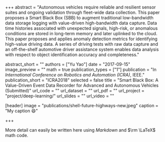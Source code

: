 +++
abstract = "Autonomous vehicles require reliable and resilient sensor suites and ongoing validation through fleet-wide data collection. This paper proposes a Smart Black Box (SBB) to augment traditional low-bandwidth data storage logging with value-driven high-bandwidth data capture. Data time histories associated with unexpected signals, high-risk, or anomalous conditions are stored in long-term memory and later uplinked to the cloud. This paper proposes and applies anomaly detection metrics for identifying high-value driving data. A series of driving tests with raw data capture and an off-the-shelf automotive driver assistance system enables data analysis with respect to object identification accuracy and completeness."

abstract_short = ""
authors = ["Yu Yao"]
date = "2017-09-15"
image_preview = ""
math = true
publication_types = ["1"]
publication = "In *International Conference on Robotics and Automation (ICRA)*, IEEE."
publication_short = "ICRA2018"
selected = false
title = "Smart Black Box: A Value-Driven Event Data Recorder for Advanced and Autonomous Vehicles (Submitted)"
url_code = ""
url_dataset = ""
url_pdf = ""
url_project = "project/deep-learning/"
url_slides = ""
url_video = ""

[header]
image = "publications/shell-future-highways-new.jpeg"
caption = "My caption :smile:"

+++

More detail can easily be written here using *Markdown* and $\rm \LaTeX$ math code.
